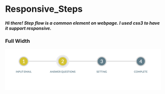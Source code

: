 # Responsive_Steps

##### Hi there! Step flow is a common element on webpage. I used css3 to have it support responsive.

### Full Width
![alt tag](https://raw.githubusercontent.com/annapolar/Responsive_Steps/master/Demo/Demo_1.png)

